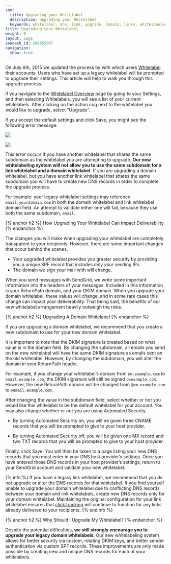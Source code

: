 ```yaml
---
seo:
  title: Upgrading your Whitelabel
  description: Upgrading your Whitelabel
  keywords: whitelabel, dns, link, upgrade, domain, links, whitelabeled, already, exists, duplicate, same
title: Upgrading your Whitelabel
weight: 0
layout: page
zendesk_id: 206855907
navigation:
  show: true
---
```


On July 6th, 2015 we updated the process by with which users [Whitelabel](https://sendgrid.com/docs/User_Guide/Settings/Whitelabel/index.html) their accounts. Users who have set up a legacy whitelabel will be prompted to upgrade their settings. This article will help to walk you through this upgrade process.

If you navigate to the [Whitelabel Overview]({{site.app_url}}/settings/whitelabel) page by going to your Settings, and then selecting Whitelabels, you will see a list of your current whitelabels. After clicking on the action cog next to the whitelabel you would like to upgrade, select "Upgrade".

If you accept the default settings and click Save, you might see the following error message:

![]({{root_url}}/images/link_whitelabel_conflict.png)

![]({{root_url}}/images/duplicatpeWLdomainerror.gif)

This error occurs if you have another whitelabel that shares the same subdomain as the whitelabel you are attempting to upgrade. **Our new whitelabeling system will not allow you to use the same subdomain for a link whitelabel and a domain whitelabel.** If you are upgrading a domain whitelabel, but you have another link whitelabel that shares the same subdomain you will have to create new DNS records in order to complete the upgrade process.

For example: your legacy whitelabel settings may reference `email.yourdomain.com` in both the domain whitelabel and link whitelabel domain field. An attempt to validate either one will fail, because they use both the same subdomain, `email`.

{% anchor h2 %}
How Upgrading Your Whitelabel Can Impact Deliverability
{% endanchor %}

The changes you will make when upgrading your whitelabel are completely transparent to your recipients. However, there are some important changes that occur behind the scenes.

- Your upgraded whitelabel provides you greater security by providing you a unique SPF record that includes only _your_ sending IPs.
- The domain we sign your mail with will change.

When you send messages with SendGrid, we write some important information into the headers of your messages. Included in this information is your ReturnPath domain, and your DKIM domain. When you upgrade your domain whitelabel, these values will change, and in some rare cases this change can impact your deliverability. That being said, the benefits of our new whitelabel arrangement heavily outweigh the risks.

{% anchor h2 %}
Upgrading A Domain Whitelabel
{% endanchor %}

If you are upgrading a domain whitelabel, we recommend that you create a new subdomain to use for your new domain whitelabel.

It is important to note that the DKIM signature is created based on what value is in the domain field. By changing the subdomain, all emails you send on the new whitelabel will have the same DKIM signature as emails sent on the old whitelabel. However, by changing the subdomain, you will alter the domain in your ReturnPath header.

For example, if you change your whitelabel’s domain from `em.example.com` to `email.example.com`, the DKIM signature will still be signed `d=example.com`. However, the new ReturnPath domain will be changed from `@em.example.com` to `@email.example.com`.

After changing the value in the subdomain field, select whether or not you would like this whitelabel to be the default whitelabel for your account. You may also change whether or not you are using Automated Security.

- By turning Automated Security on, you will be given three CNAME records that you will be prompted to give to your host provider.

- By turning Automated Security off, you will be given one MX record and two TXT records that you will be prompted to give to your host provider.

Finally, click Save. You will then be taken to a page listing your new DNS records that you must enter in your DNS host provider’s settings. Once you have entered those DNS records in your host provider’s settings, return to your SendGrid account and validate your new whitelabel.

{% info %}
If you have a legacy link whitelabel, we recommend that you do not upgrade or alter the DNS records for that whitelabel. If you find yourself unable to upgrade your domain whitelabel due to conflicting DNS records between your domain and link whitelabels, create new DNS records only for your domain whitelabel. Maintaining the original configuration for your link whitelabel ensures that [click tracking]({{root_url}}/Glossary/clicks.html) will continue to function for any links already delivered to your recipients.
{% endinfo %}

{% anchor h2 %}
Why Should I Upgrade My Whitelabel?
{% endanchor %}

Despite the potential difficulties, **we still strongly encourage you to upgrade your legacy domain whitelabels**. Our new whitelabeling system allows for better security via custom, rotating DKIM keys, and better sender authentication via custom SPF records. These improvements are only made possible by creating new and unique DNS records for each of your whitelabels.

